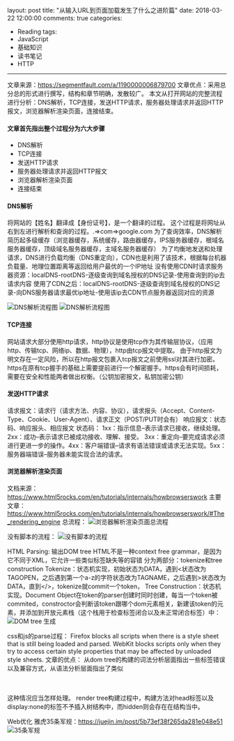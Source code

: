 layout: post
title: "从输入URL到页面加载发生了什么之进阶篇"
date: 2018-03-22 12:00:00
comments: true
categories: 
- Reading
tags:
- JavaScript
- 基础知识
- 读书笔记
- HTTP
---

文章来源：https://segmentfault.com/a/1190000006879700
文章优点：采用总分总的形式进行撰写，结构和章节明确，发散较广。
本文从打开网站的完整流程进行分析：DNS解析，TCP连接，发送HTTP请求，服务器处理请求并返回HTTP报文，浏览器解析渲染页面，连接结束。

<!-- more -->

#### 文章首先指出整个过程分为六大步骤
- DNS解析
- TCP连接
- 发送HTTP请求
- 服务器处理请求并返回HTTP报文
- 浏览器解析渲染页面
- 连接结束

#### DNS解析
将网站的【姓名】翻译成【身份证号】，是一个翻译的过程。
这个过程是将网址从右到左进行解析和查询的过程。.=>com=>google.com
为了查询效率，DNS解析简历起多级缓存（浏览器缓存，系统缓存，路由器缓存，IPS服务器缓存，根域名服务器缓存，顶级域名服务器缓存，主域名服务器缓存）
为了均衡地发送和处理请求，DNS进行负载均衡（DNS重定向），CDN也是利用了该技术，根据每台机器负载量、地理位置距离等返回给用户最优的一个IP地址
没有使用CDN时请求服务器资源：localDNS-rootDNS-逐级查询到域名授权的DNS记录-使用查询到的ip去请求内容
使用了CDN之后：localDNS-rootDNS-逐级查询到域名授权的DNS记录-向DNS服务器请求最优ip地址-使用该ip去CDN节点服务器返回对应的资源

![DNS解析流程图](https://img.alicdn.com/imgextra/i1/O1CN01CyEdCz1VBG9VdQ4xB_!!6000000002614-0-tps-800-518.jpg)
![DNS解析流程图](https://img.alicdn.com/imgextra/i1/O1CN01IDCe7X1qbSk8Ue29Z_!!6000000005514-0-tps-2584-1460.jpg)

#### TCP连接
网站请求大部分使用http请求，http协议是使用tcp作为其传输层协议，（应用http、传输tcp、网络ip、数据、物理），http由tcp报文中提取。
由于http报文为明文存在一定风险，所以在http报文包裹入tcp报文之前使用ssl对其进行加密。
https在原有tcp握手的基础上需要提前进行一个解密握手。https会有时间损耗，需要在安全和性能两者做出权衡。（公钥加密报文，私钥加密公钥）


#### 发送HTTP请求
请求报文：请求行（请求方法、内容、协议），请求报头（Accept、Content-Type、Cookie、User-Agent）、请求正文（POST/PUT时会有）
响应报文：状态码、响应报头、相应报文
状态码：
1xx：指示信息–表示请求已接收，继续处理。
2xx：成功–表示请求已被成功接收、理解、接受。
3xx：重定向–要完成请求必须进行更进一步的操作。4xx：客户端错误–请求有语法错误或请求无法实现。5xx：服务器端错误–服务器未能实现合法的请求。

#### 浏览器解析渲染页面
文档来源：https://www.html5rocks.com/en/tutorials/internals/howbrowserswork
主要文章：https://www.html5rocks.com/en/tutorials/internals/howbrowserswork/#The_rendering_engine
总流程：
![浏览器解析渲染页面总流程](https://img.alicdn.com/imgextra/i3/O1CN01Qnfdal1fBOQSgeKkv_!!6000000003968-0-tps-600-66.jpg)

没有脚本的流程：
![没有脚本的流程](https://img.alicdn.com/imgextra/i1/O1CN016XZiQ31QdaZTG2t5w_!!6000000001999-0-tps-624-289.jpg)

HTML Parsing: 输出DOM tree
HTML不是一种context free grammar，是因为它不同于XML，它允许一些类似标签缺失等的容错
分为两部分：tokenize和tree construction
Tokenize：状态机实现，初始状态为DATA，遇到<状态改为TAGOPEN，之后遇到第一个a-z的字符状态改为TAGNAME，之后遇到>状态改为DATA，直到</>，tokenize就commit一个token，
Tree Construction：状态机实现。Document Object在token的parser创建时同时创建，每当一个token被commited，constroctor会判断该token跟哪个dom元素相关，新建该token的元素，并添加到开放元素栈（这个栈用于检查标签闭合以及未正常闭合标签）中：
![DOM tree 生成](https://img.alicdn.com/imgextra/i2/O1CN01V0qNep1cVb3Fykjrr_!!6000000003606-0-tps-532-769.jpg)

css和js的parse过程：
Firefox blocks all scripts when there is a style sheet that is still being loaded and parsed. 
WebKit blocks scripts only when they try to access certain style properties that may be affected by unloaded style sheets.
文章的优点：
从dom tree的构建的词法分析层面指出一些标签错误以及兼容方式，从语法分析层面指出了类似<table><table></table></table>这种情况应当怎样处理。
render tree构建过程中，构建方法对head标签以及display:none的标签不予插入树结构中，而hidden则会存在在结构当中。

Web优化
雅虎35条军规：https://juejin.im/post/5b73ef38f265da281e048e51
![35条军规](https://img.alicdn.com/imgextra/i4/O1CN01BU8Wr61Ywq9E8e29w_!!6000000003124-0-tps-1668-1230.jpg)
